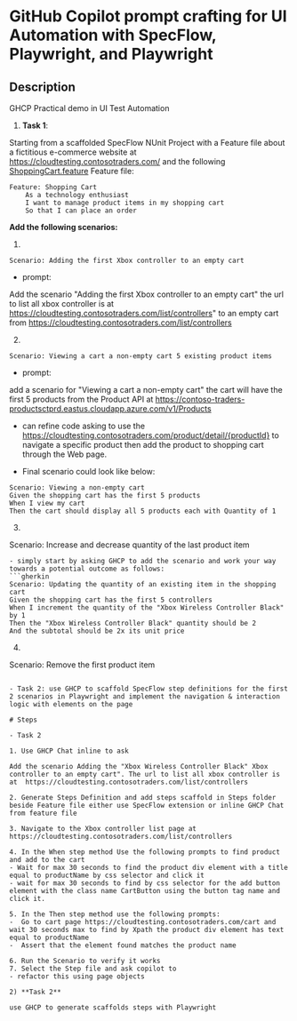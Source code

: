 # GitHub Copilot prompt crafting for UI Automation with SpecFlow, Playwright, and Playwright

## Description

GHCP Practical demo in UI Test Automation

1) **Task 1**:

Starting from a scaffolded SpecFlow NUnit Project with a Feature file about a fictitious e-commerce website at https://cloudtesting.contosotraders.com/ and the following [ShoppingCart.feature](SpecFlowProject.Tests\Features\ShoppingCart.feature) Feature file:

```gherkin
Feature: Shopping Cart
    As a technology enthusiast
    I want to manage product items in my shopping cart
    So that I can place an order
```
**Add the following scenarios:**

1) 
```gherkin
Scenario: Adding the first Xbox controller to an empty cart
``` 
- prompt:

Add the scenario "Adding the first Xbox controller to an empty cart" the url to list all xbox controller is at  https://cloudtesting.contosotraders.com/list/controllers" to an empty cart from https://cloudtesting.contosotraders.com/list/controllers

2) 
```gherkin
Scenario: Viewing a cart a non-empty cart 5 existing product items
``` 
- prompt:

add a scenario for "Viewing a cart a non-empty cart" the cart will have the first 5 products from the Product API at https://contoso-traders-productsctprd.eastus.cloudapp.azure.com/v1/Products

- can refine code asking to use the https://cloudtesting.contosotraders.com/product/detail/{productId} to navigate a specific product then add the product to shopping cart through the Web page.

- Final scenario could look like below:
```gherkin
Scenario: Viewing a non-empty cart
Given the shopping cart has the first 5 products
When I view my cart
Then the cart should display all 5 products each with Quantity of 1
``` 

3)  ```gherkin
Scenario: Increase and decrease quantity of the last product item
``` 
- simply start by asking GHCP to add the scenario and work your way towards a potential outcome as follows:
```gherkin
Scenario: Updating the quantity of an existing item in the shopping cart
Given the shopping cart has the first 5 controllers
When I increment the quantity of the "Xbox Wireless Controller Black" by 1
Then the "Xbox Wireless Controller Black" quantity should be 2
And the subtotal should be 2x its unit price
```

4)  ```gherkin
Scenario: Remove the first product item
``` 

- Task 2: use GHCP to scaffold SpecFlow step definitions for the first 2 scenarios in Playwright and implement the navigation & interaction logic with elements on the page

# Steps

- Task 2

1. Use GHCP Chat inline to ask 

Add the scenario Adding the "Xbox Wireless Controller Black" Xbox controller to an empty cart". The url to list all xbox controller is at  https://cloudtesting.contosotraders.com/list/controllers

2. Generate Steps Definition and add steps scaffold in Steps folder beside Feature file either use SpecFlow extension or inline GHCP Chat from feature file

3. Navigate to the Xbox controller list page at https://cloudtesting.contosotraders.com/list/controllers

4. In the When step method Use the following prompts to find product and add to the cart 
- Wait for max 30 seconds to find the product div element with a title equal to productName by css selector and click it
- wait for max 30 seconds to find by css selector for the add button element with the class name CartButton using the button tag name and click it. 

5. In the Then step method use the following prompts:
-  Go to cart page https://cloudtesting.contosotraders.com/cart and wait 30 seconds max to find by Xpath the product div element has text equal to productName 
-  Assert that the element found matches the product name

6. Run the Scenario to verify it works
7. Select the Step file and ask copilot to 
- refactor this using page objects

2) **Task 2**

use GHCP to generate scaffolds steps with Playwright


